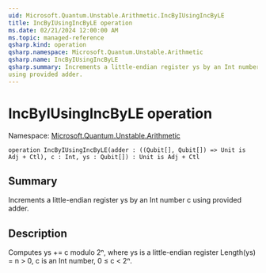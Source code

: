 ```yaml
---
uid: Microsoft.Quantum.Unstable.Arithmetic.IncByIUsingIncByLE
title: IncByIUsingIncByLE operation
ms.date: 02/21/2024 12:00:00 AM
ms.topic: managed-reference
qsharp.kind: operation
qsharp.namespace: Microsoft.Quantum.Unstable.Arithmetic
qsharp.name: IncByIUsingIncByLE
qsharp.summary: Increments a little-endian register ys by an Int number c
using provided adder.
---
```


# IncByIUsingIncByLE operation

Namespace: [Microsoft.Quantum.Unstable.Arithmetic](xref:Microsoft.Quantum.Unstable.Arithmetic)

```qsharp
operation IncByIUsingIncByLE(adder : ((Qubit[], Qubit[]) => Unit is Adj + Ctl), c : Int, ys : Qubit[]) : Unit is Adj + Ctl
```

## Summary
Increments a little-endian register ys by an Int number c
using provided adder.

## Description
Computes ys += c modulo 2ⁿ, where ys is a little-endian register
Length(ys) = n > 0, c is an Int number, 0 ≤ c < 2ⁿ.
